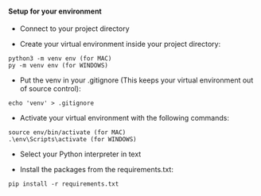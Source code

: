 #### Setup for your environment

- Connect to your project directory 

- Create your virtual environment inside your project directory:

```
python3 -m venv env (for MAC)
py -m venv env (for WINDOWS)
```

- Put the venv in your .gitignore (This keeps your virtual environment out of source control):

```
echo 'venv' > .gitignore
```

- Activate your virtual environment with the following commands:

``` 
source env/bin/activate (for MAC)
.\env\Scripts\activate (for WINDOWS)

```
- Select your Python interpreter in text

- Install the packages from the requirements.txt:

```
pip install -r requirements.txt
```
